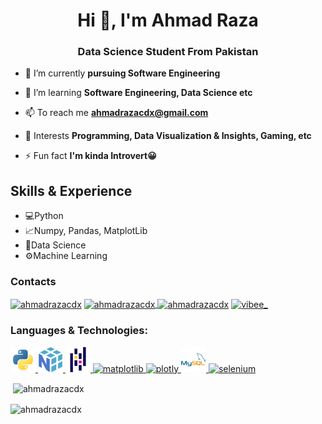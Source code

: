 <h1 align="center">Hi 👋, I'm Ahmad Raza</h1>
<h3 align="center">Data Science Student From Pakistan</h3>

- 🔭 I’m currently  **pursuing Software Engineering**

- 🌱 I’m learning   **Software Engineering, Data Science etc**

- 📫 To reach me          **ahmadrazacdx@gmail.com**

- 🧩 Interests         **Programming, Data Visualization & Insights, Gaming, etc**

- ⚡ Fun fact                 **I'm kinda Introvert😀**

## Skills & Experience
- 💻Python
- 📈Numpy, Pandas, MatplotLib
- 🔬Data Science
- ⚙️Machine Learning

<h3 align="left">Contacts</h3>
<p align="left">
<a href="https://twitter.com/ahmadrazacdx" target="_blank"><img align="center" src="https://raw.githubusercontent.com/rahuldkjain/github-profile-readme-generator/master/src/images/icons/Social/twitter.svg" alt="ahmadrazacdx" height="30" width="40" /></a>
<a href="https://www.linkedin.com/in/ahmadrazacdx/" target="_blank">
    <img align="center" src="https://cdn.jsdelivr.net/gh/devicons/devicon/icons/linkedin/linkedin-original.svg" alt="ahmadrazacdx" height="30" width="40" />
</a>
<a href="https://kaggle.com/ahmadrazacdx" target="_blank"><img align="center" src="https://raw.githubusercontent.com/rahuldkjain/github-profile-readme-generator/master/src/images/icons/Social/kaggle.svg" alt="ahmadrazacdx" height="30" width="40" /></a>
<a href="https://instagram.com/vibee_" target="_blank"><img align="center" src="https://raw.githubusercontent.com/rahuldkjain/github-profile-readme-generator/master/src/images/icons/Social/instagram.svg" alt="vibee_" height="30" width="40" /></a>
</p>
<h3 align="left">Languages & Technologies:</h3>
<p align="left"> 
  <a href="https://www.python.org" target="_blank" rel="noreferrer"> 
    <img src="https://raw.githubusercontent.com/devicons/devicon/master/icons/python/python-original.svg" alt="python" width="40" height="40"/> 
  </a> 
  <a href="https://numpy.org/" target="_blank" rel="noreferrer"> 
    <img src="https://raw.githubusercontent.com/devicons/devicon/master/icons/numpy/numpy-original.svg" alt="numpy" width="40" height="40"/> 
  </a> 
  <a href="https://pandas.pydata.org/" target="_blank" rel="noreferrer"> 
    <img src="https://raw.githubusercontent.com/devicons/devicon/2ae2a900d2f041da66e950e4d48052658d850630/icons/pandas/pandas-original.svg" alt="pandas" width="40" height="40"/> 
  </a> 
  <a href="https://matplotlib.org/" target="_blank" rel="noreferrer"> 
    <img src="https://upload.wikimedia.org/wikipedia/commons/8/84/Matplotlib_icon.svg" alt="matplotlib" width="40" height="40"/> 
  </a> 
  <a href="https://plotly.com/" target="_blank" rel="noreferrer"> 
    <img src="https://avatars.githubusercontent.com/u/5997976?s=200&v=4" alt="plotly" width="40" height="40"/> 
  </a> 
  <a href="https://www.mysql.com/" target="_blank" rel="noreferrer"> 
    <img src="https://raw.githubusercontent.com/devicons/devicon/master/icons/mysql/mysql-original-wordmark.svg" alt="sql" width="40" height="40"/> 
  </a> 
  <a href="https://www.selenium.dev" target="_blank" rel="noreferrer"> 
    <img src="https://raw.githubusercontent.com/detain/svg-logos/780f25886640cef088af994181646db2f6b1a3f8/svg/selenium-logo.svg" alt="selenium" width="40" height="40"/> 
  </a> 
</p>



<p>&nbsp;<img align="center" src="https://github-readme-stats.vercel.app/api?username=ahmadrazacdx&show_icons=true&locale=en" alt="ahmadrazacdx" /></p>

<p><img align="center" src="https://github-readme-streak-stats.herokuapp.com/?user=ahmadrazacdx&" alt="ahmadrazacdx" /></p>
